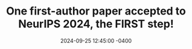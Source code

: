 ---
con: NeurIPS
accepted: true
link: https://runjia.tech/vfpt_page/
title: "One first-author paper accepted to NeurIPS 2024, the FIRST step!"
date: 2024-09-25 12:45:00 -0400
---